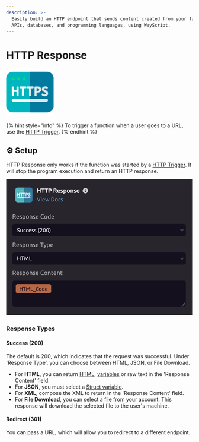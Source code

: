 ```yaml
---
description: >-
  Easily build an HTTP endpoint that sends content created from your favorite
  APIs, databases, and programming languages, using WayScript.
---
```


# HTTP Response

![Stop the program and return the content as an HTTP response](../../.gitbook/assets/http%20%282%29%20%283%29%20%283%29%20%283%29%20%283%29%20%282%29.png)

{% hint style="info" %}
To trigger a function when a user goes to a URL, use the [HTTP Trigger](../triggers/http-trigger.md).
{% endhint %}

## ⚙ Setup

HTTP Response only works if the function was started by a [HTTP Trigger](../triggers/http-trigger.md). It will stop the program execution and return an HTTP response.

![](../../.gitbook/assets/screen-shot-2019-11-12-at-8.16.02-pm.png)

### Response Types

#### Success \(200\)

The default is 200, which indicates that the request was successful. Under 'Response Type', you can choose between HTML, JSON, or File Download.

* For **HTML**, you can return [HTML](html.md#outputs), [variables](../../getting_started/variables.md) or raw text in the 'Response Content' field.
* For **JSON**, you must select a [Struct variable](../../getting_started/variables.md#structs).
* For **XML**, compose the XML to return in the 'Response Content' field.
* For **File Download**, you can select a file from your account. This response will download the selected file to the user's machine.

#### Redirect \(301\)

You can pass a URL, which will allow you to redirect to a different endpoint.

